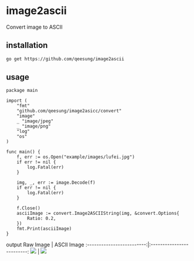 # image2ascii

Convert image to ASCII

## installation

```bash
go get https://github.com/qeesung/image2ascii
```

## usage

```golang
package main

import (
	"fmt"
	"github.com/qeesung/image2asicc/convert"
	"image"
	_ "image/jpeg"
	_ "image/png"
	"log"
	"os"
)

func main() {
	f, err := os.Open("example/images/lufei.jpg")
	if err != nil {
		log.Fatal(err)
	}

	img, _, err := image.Decode(f)
	if err != nil {
		log.Fatal(err)
	}

	f.Close()
	asciiImage := convert.Image2ASCIIString(img, &convert.Options{
		Ratio: 0.2,
	})
	fmt.Print(asciiImage)
}
```

output
Raw Image             |  ASCII Image
:-------------------------:|:-------------------------:
![](https://raw.githubusercontent.com/qeesung/image2ascii/master/example/images/lufei.jpg)  |  ![](https://raw.githubusercontent.com/qeesung/image2ascii/master/example/images/lufei_ascii.png)
